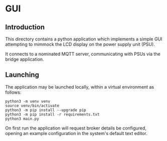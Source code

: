 # GUI

## Introduction

This directory contains a python application which implements a simple GUI attempting to mimmock the LCD display on the power supply unit (PSU).

It connects to a nominated MQTT server, communicating with PSUs via the bridge application.

## Launching

The application may be launched locally, within a virtual environment as follows:

```
python3 -m venv venv
source venv/bin/activate
python3 -m pip install --upgrade pip
python3 -m pip install -r requirements.txt
python3 main.py
```

On first run the application will request broker details be configured, opening an example configuration in the system's default text editor.
